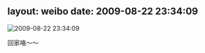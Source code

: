 layout: weibo
date: 2009-08-22 23:34:09
---
<meta name="referrer" content="no-referrer" />

<img src="/images/favicon.ico" style="float: left;"/>2009-08-22 23:34:09

回家咯～～

